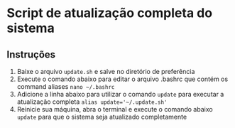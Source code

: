 # Script de atualização completa do sistema
## Instruções
1. Baixe o arquivo `update.sh` e salve no diretório de preferência
2. Execute o comando abaixo para editar o arquivo .bashrc que contém os command aliases
`nano ~/.bashrc`
3. Adicione a linha abaixo para utilizar o comando `update` para executar a atualização completa
`alias update='~/.update.sh'`
4. Reinicie sua máquina, abra o terminal e execute o comando abaixo
`update` para que o sistema seja atualizado completamente
